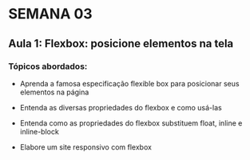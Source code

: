 # SEMANA 03

## Aula 1: Flexbox: posicione elementos na tela

### Tópicos abordados:

- Aprenda a famosa especificação flexible box para posicionar seus elementos na página

- Entenda as diversas propriedades do flexbox e como usá-las

- Entenda como as propriedades do flexbox substituem float, inline e inline-block

- Elabore um site responsivo com flexbox